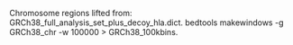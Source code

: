 Chromosome regions lifted from: GRCh38_full_analysis_set_plus_decoy_hla.dict.
bedtools makewindows -g GRCh38_chr -w 100000 > GRCh38_100kbins.

